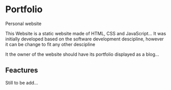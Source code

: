 # Portfolio
Personal website

This Website is a static website made of HTML, CSS and JavaScript...
It was initially developed based on the software development descipline, however it can be change to fit any other descipline

It the owner of the website should have its portfolio displayed as a blog...

## Feactures

Still to be add...
